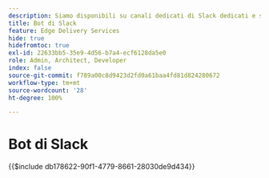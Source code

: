 ```yaml
---
description: Siamo disponibili su canali dedicati di Slack dedicati e sia il team di Adobe che il bot di Slack sono disponibili per rispondere alle tue domande.
title: Bot di Slack
feature: Edge Delivery Services
hide: true
hidefromtoc: true
exl-id: 22633bb5-35e9-4d56-b7a4-ecf6128da5e0
role: Admin, Architect, Developer
index: false
source-git-commit: f789a00c8d9423d2fd0a61baa4fd81d824280672
workflow-type: tm+mt
source-wordcount: '28'
ht-degree: 100%

---
```


# Bot di Slack

{{$include db178622-90f1-4779-8661-28030de9d434}}

